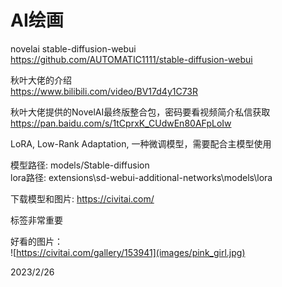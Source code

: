 # AI绘画

novelai stable-diffusion-webui  
https://github.com/AUTOMATIC1111/stable-diffusion-webui  

秋叶大佬的介绍  
https://www.bilibili.com/video/BV17d4y1C73R  

秋叶大佬提供的NovelAI最终版整合包，密码要看视频简介私信获取  
https://pan.baidu.com/s/1tCprxK_CUdwEn80AFpLoIw  

LoRA, Low-Rank Adaptation, 一种微调模型，需要配合主模型使用  

模型路径: models/Stable-diffusion  
lora路径: extensions\sd-webui-additional-networks\models\lora  

下载模型和图片: https://civitai.com/  

标签非常重要  

好看的图片：  
![https://civitai.com/gallery/153941](images/pink_girl.jpg)  


2023/2/26  
